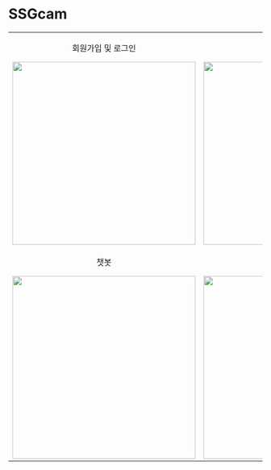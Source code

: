 # SSGcam

<table>
  <tr>
    <td align="center">
      <p>회원가입 및 로그인</p>
      <img width="363px" src="https://github.com/bean-i/SSGcam/assets/86592841/f2dfa3ec-ed03-4b78-a17e-71002ae82257">
    </td>
    <td align="center">
      <p>실제 시연</p>
      <img width="363px" src="https://github.com/bean-i/SSGcam/assets/86592841/4e171fc1-f328-4141-83b3-ee34857a9aa4">
    </td>
    <td align="center">
      <p>착신 전환</p>
      <img width="363px" src="https://github.com/bean-i/SSGcam/assets/86592841/6c4a09b8-c209-4429-b4cc-6f19ced7edc0">
    </td>
  </tr>
  <tr>
    <td align="center">
      <p>챗봇</p>
      <img width="363px" src="https://github.com/bean-i/SSGcam/assets/86592841/1046cc18-0057-4ee0-a7a3-cb66f8f718dd">
    </td>
    <td align="center">
      <p>전화번호 검색</p>
      <img width="363px" src="https://github.com/bean-i/SSGcam/assets/86592841/5880b85a-8100-4043-85cf-abf6037ff505">
    </td>
    <td align="center">
      <p>탐지 기록</p>
      <img width="363px" src="https://github.com/bean-i/SSGcam/assets/86592841/ff643242-df2a-41c5-87ee-124c5757a6b3">
    </td>
  </tr>
</table>
